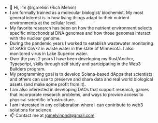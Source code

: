 - 👋 Hi, I’m @rgmelvin (Rich Melvin)
- I am formally trained as a molecular biologist/ biochemist. My most general interest is in how living things adapt to their nutrient environments at the cellular level.
- My favorite research has been on how the nutrient environment selects specific mitochondrial DNA genomes and how those genomes interact with the nuclear genome.
- During the pandemic years I worked to establish wastewater monitoring of SARS CoV-2 in waste water in the state of Minnesota. I also monitored virus in Lake Superior water.
- Over the past 2 years I have been developing my Rust/Anchor, Typescript, skills through self study and participating in the Web3 Builders program.
- My programming goal is to develop Solana-based dApps that scientists and others can use to preserve and share data and real world biological assets (and make some profit from it).
- I am also interested in developing DAOs that support research, games that incorporate research problems, and ways to provide access to physical scientific infrastructure.
- I am interested in any collaboration where I can contribute to web3 solutions for science.
- 📫 Contact me at rgmelvinphd@gmail.com

<!---
rgmelvin/rgmelvin is a ✨ special ✨ repository because its `README.md` (this file) appears on your GitHub profile.
You can click the Preview link to take a look at your changes.
--->
